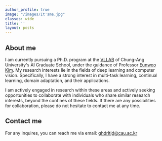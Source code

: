 ```yaml
---
author_profile: true
image: "/images/It'sme.jpg"
classes: wide
title: ''
layout: posts
---
```



## About me
I am currently pursuing a Ph.D. program at the [VLLAB](https://vllab.cau.ac.kr/) of Chung-Ang University's AI Graduate School, under the guidance of Professor [Eunwoo Kim](https://vllab.cau.ac.kr/members/professor/). My research interests lie in the fields of deep learning and computer vision. Specifically, I have a strong interest in multi-task learning, continual learning, domain adaptation, and their applications.<br>


I am actively engaged in research within these areas and actively seeking opportunities to collaborate with individuals who share similar research interests, beyond the confines of these fields. If there are any possibilities for collaboration, please do not hesitate to contact me at any time.


## Contact me
For any inquires, you can reach me via email: [ghdrltjd@cau.ac.kr](mailto:ghdrltjd@cau.ac.kr)

